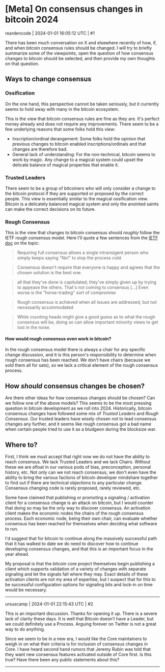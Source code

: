 # [Meta] On consensus changes in bitcoin 2024

reardencode | 2024-01-01 16:05:12 UTC | #1

There has been much conversation on X and elsewhere recently of how, if, and when bitcoin consensus rules should be changed. I will try to briefly summarize some of the viewpoints, open the question of how consensus changes to bitcoin should be selected, and then provide my own thoughts on that question.

## Ways to change consensus

### Ossification

On the one hand, this perspective cannot be taken seriously, but it currently seems to hold sway with many in the bitcoin ecosystem.

This is the view that bitcoin consensus rules are fine as they are. It's perfect money already and does not require any improvements. There seem to be a few underlying reasons that some folks hold this view:

* Inscription/ordinal derangement: Some folks hold the opinion that previous changes to bitcoin enabled inscriptions/ordinals and that changes are therefore bad.
* General lack of understanding: For the non-technical, bitcoin seems to work by magic. Any change to a magical system could upset the delicate balance of magical properties that enable it.

### Trusted Leaders

There seem to be a group of bitcoiners who will only consider a change to the bitcoin protocol if they are supported or proposed by the correct people. This view is essentially similar to the magical ossification view. Bitcoin is a delicately balanced magical system and only the anointed saints can make the correct decisions on its future.

### Rough Consensus

This is the view that changes to bitcoin consensus should *roughly* follow the IETF rough consensus model. Here I'll quote a few sentences from the [IETF doc](https://datatracker.ietf.org/doc/html/rfc7282) on the topic:

> Requiring full consensus allows a single intransigent
   person who simply keeps saying "No!" to stop the process cold.

> Consensus doesn't require that
   everyone is happy and agrees that the chosen solution is the best
   one.

> all that they've done is capitulated; they've simply given up
   by trying to appease the others.  That's not coming to consensus [...]
> Even worse is the "horse-trading" sort of compromise

> Rough consensus is achieved when all issues are addressed, but not
    necessarily accommodated

> While counting
   heads might give a good guess as to what the rough consensus will be,
   doing so can allow important minority views to get lost in the noise.

#### How would rough consensus even work in bitcoin?

In the rough consensus model there is always a chair for any specific change discussion, and it is this person's responsibility to determine when rough consensus has been reached. We don't have chairs (because we sold them all for sats), so we lack a critical element of the rough consensus process.

## How _should_ consensus changes be chosen?

Are there other ideas for how consensus changes should be chosen? Can we follow one of the above models? This seems to be the most pressing question in bitcoin development as we roll into 2024. Historically, bitcoin consensus changes have followed some mix of *Trusted Leaders* and *Rough Consensus*. Our trusted leaders have wisely chosen not to lead consensus changes any further, and it seems like rough consensus got a bad name when certain people tried to use it as a bludgeon during the blocksize war.

## Where to?

First, I think we must accept that right now we do not have the ability to reach consensus. We lack Trusted Leaders and we lack Chairs. Without these we are afloat in our various pods of bias, preconception, personal history, etc. Not only can we not reach consensus, we don't even have the ability to bring the various factions of bitcoin developer mindshare together to find out if there are technical objections to any particular change. Consensus changing code is rarely proposed, rarely reviewed, etc.

Some have claimed that publishing or promoting a signaling / activation client for a consensus change is an attack on bitcoin, but I would counter that doing so may be the only way to discover consensus. An activation client makes the economic nodes the chairs of the rough consensus process. Each economic node, being their own chair, can evaluate whether consensus has been reached for themselves when deciding what software to run.

I'd suggest that for bitcoin to continue along the massively successful path that it has walked to date we do need to discover how to continue developing consensus changes, and that this is an important focus in the year ahead.

My proposal is that the bitcoin core project themselves begin publishing a client which supports validation of a variety of changes with separate signaling and let the signals fall where they may. Exact details of these activation clients are not my area of expertise, but I suspect that for this to be successful configuration options for signaling bits and lock-in on time would be necessary.

-------------------------

ursuscamp | 2024-01-01 22:15:43 UTC | #2

This is an important discussion. Thanks for opening it up. There is a severe lack of clarity these days. It is well that Bitcoin doesn’t have a Leader, but we could definitely use a Process. Arguing forever on Twitter is not a great way to do anything. 

Since we seem to be in a new era, I would like the Core maintainers to weigh in on what their criteria is for inclusion of consensus changes in Core. I have heard second hand rumors that Jeremy Rubin was told that they want new consensus features activated outside of Core first. Is this true? Have there been any public statements about this?

-------------------------

